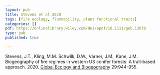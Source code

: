 ```yaml
---
layout: pub
title: Stevens et al 2020
tags: [fire ecology, flammability, plant functional traits]
categories: []
pdf: https://onlinelibrary.wiley.com/doi/epdf/10.1111/geb.13079
type: pub
published: true

---
```

Stevens, J.T., Kling, M.M. Schwilk, D.W., Varner, J.M., Kane, J.M. Biogeography of fire regimes in western US conifer forests: A trait‐based approach. 2020. [Global Ecology and Biogeography](https://onlinelibrary.wiley.com/doi/abs/10.1111/geb.13079) 29:944-955.



